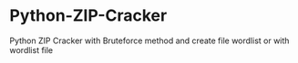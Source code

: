 # Python-ZIP-Cracker
Python ZIP Cracker with Bruteforce method and create file wordlist or with wordlist file
